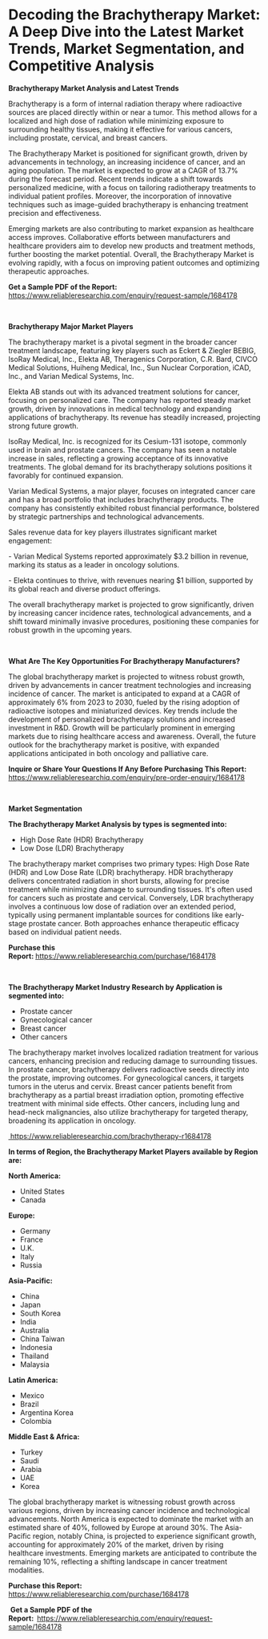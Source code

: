 <p><h1>Decoding the Brachytherapy Market: A Deep Dive into the Latest Market Trends, Market Segmentation, and Competitive Analysis</h1></p><p><strong>Brachytherapy Market Analysis and Latest Trends</strong></p>
<p><p>Brachytherapy is a form of internal radiation therapy where radioactive sources are placed directly within or near a tumor. This method allows for a localized and high dose of radiation while minimizing exposure to surrounding healthy tissues, making it effective for various cancers, including prostate, cervical, and breast cancers. </p><p>The Brachytherapy Market is positioned for significant growth, driven by advancements in technology, an increasing incidence of cancer, and an aging population. The market is expected to grow at a CAGR of 13.7% during the forecast period. Recent trends indicate a shift towards personalized medicine, with a focus on tailoring radiotherapy treatments to individual patient profiles. Moreover, the incorporation of innovative techniques such as image-guided brachytherapy is enhancing treatment precision and effectiveness. </p><p>Emerging markets are also contributing to market expansion as healthcare access improves. Collaborative efforts between manufacturers and healthcare providers aim to develop new products and treatment methods, further boosting the market potential. Overall, the Brachytherapy Market is evolving rapidly, with a focus on improving patient outcomes and optimizing therapeutic approaches.</p></p>
<p><strong>Get a Sample PDF of the Report:&nbsp;</strong> <a href="https://www.reliableresearchiq.com/enquiry/request-sample/1684178?utm_campaign=123&utm_medium=2&utm_source=Github&utm_content=ia&utm_term=13042025&utm_id=brachytherapy">https://www.reliableresearchiq.com/enquiry/request-sample/1684178</a></p>
<p>&nbsp;</p>
<p><strong>Brachytherapy Major Market Players</strong></p>
<p><p>The brachytherapy market is a pivotal segment in the broader cancer treatment landscape, featuring key players such as Eckert & Ziegler BEBIG, IsoRay Medical, Inc., Elekta AB, Theragenics Corporation, C.R. Bard, CIVCO Medical Solutions, Huiheng Medical, Inc., Sun Nuclear Corporation, iCAD, Inc., and Varian Medical Systems, Inc. </p><p>Elekta AB stands out with its advanced treatment solutions for cancer, focusing on personalized care. The company has reported steady market growth, driven by innovations in medical technology and expanding applications of brachytherapy. Its revenue has steadily increased, projecting strong future growth.</p><p>IsoRay Medical, Inc. is recognized for its Cesium-131 isotope, commonly used in brain and prostate cancers. The company has seen a notable increase in sales, reflecting a growing acceptance of its innovative treatments. The global demand for its brachytherapy solutions positions it favorably for continued expansion.</p><p>Varian Medical Systems, a major player, focuses on integrated cancer care and has a broad portfolio that includes brachytherapy products. The company has consistently exhibited robust financial performance, bolstered by strategic partnerships and technological advancements.</p><p>Sales revenue data for key players illustrates significant market engagement: </p><p>- Varian Medical Systems reported approximately $3.2 billion in revenue, marking its status as a leader in oncology solutions.</p><p>- Elekta continues to thrive, with revenues nearing $1 billion, supported by its global reach and diverse product offerings.</p><p>The overall brachytherapy market is projected to grow significantly, driven by increasing cancer incidence rates, technological advancements, and a shift toward minimally invasive procedures, positioning these companies for robust growth in the upcoming years.</p></p>
<p>&nbsp;</p>
<p><strong>What Are The Key Opportunities For Brachytherapy Manufacturers?</strong></p>
<p><p>The global brachytherapy market is projected to witness robust growth, driven by advancements in cancer treatment technologies and increasing incidence of cancer. The market is anticipated to expand at a CAGR of approximately 6% from 2023 to 2030, fueled by the rising adoption of radioactive isotopes and miniaturized devices. Key trends include the development of personalized brachytherapy solutions and increased investment in R&D. Growth will be particularly prominent in emerging markets due to rising healthcare access and awareness. Overall, the future outlook for the brachytherapy market is positive, with expanded applications anticipated in both oncology and palliative care.</p></p>
<p><strong>Inquire or Share Your Questions If Any Before Purchasing This Report:</strong> <a href="https://www.reliableresearchiq.com/enquiry/pre-order-enquiry/1684178?utm_campaign=123&utm_medium=2&utm_source=Github&utm_content=ia&utm_term=13042025&utm_id=brachytherapy">https://www.reliableresearchiq.com/enquiry/pre-order-enquiry/1684178</a></p>
<p>&nbsp;</p>
<p><strong>Market Segmentation</strong></p>
<p><strong>The Brachytherapy Market Analysis by types is segmented into:</strong></p>
<p><ul><li>High Dose Rate (HDR) Brachytherapy</li><li>Low Dose (LDR) Brachytherapy</li></ul></p>
<p><p>The brachytherapy market comprises two primary types: High Dose Rate (HDR) and Low Dose Rate (LDR) brachytherapy. HDR brachytherapy delivers concentrated radiation in short bursts, allowing for precise treatment while minimizing damage to surrounding tissues. It's often used for cancers such as prostate and cervical. Conversely, LDR brachytherapy involves a continuous low dose of radiation over an extended period, typically using permanent implantable sources for conditions like early-stage prostate cancer. Both approaches enhance therapeutic efficacy based on individual patient needs.</p></p>
<p><strong>Purchase this Report:&nbsp;</strong><a href="https://www.reliableresearchiq.com/purchase/1684178?utm_campaign=123&utm_medium=2&utm_source=Github&utm_content=ia&utm_term=13042025&utm_id=brachytherapy">https://www.reliableresearchiq.com/purchase/1684178</a></p>
<p>&nbsp;</p>
<p><strong>The Brachytherapy Market Industry Research by Application is segmented into:</strong></p>
<p><ul><li>Prostate cancer</li><li>Gynecological cancer</li><li>Breast cancer</li><li>Other cancers</li></ul></p>
<p><p>The brachytherapy market involves localized radiation treatment for various cancers, enhancing precision and reducing damage to surrounding tissues. In prostate cancer, brachytherapy delivers radioactive seeds directly into the prostate, improving outcomes. For gynecological cancers, it targets tumors in the uterus and cervix. Breast cancer patients benefit from brachytherapy as a partial breast irradiation option, promoting effective treatment with minimal side effects. Other cancers, including lung and head-neck malignancies, also utilize brachytherapy for targeted therapy, broadening its application in oncology.</p></p>
<p><a href="https://www.reliableresearchiq.com/brachytherapy-r1684178?utm_campaign=123&utm_medium=2&utm_source=Github&utm_content=ia&utm_term=13042025&utm_id=brachytherapy">&nbsp;https://www.reliableresearchiq.com/brachytherapy-r1684178</a></p>
<p><strong>In terms of Region, the Brachytherapy Market Players available by Region are:</strong></p>
<p>
    <p> <strong> North America: </strong>
        <ul>
            <li>United States</li>
            <li>Canada</li>
        </ul>
        </p> 
    <p> <strong> Europe: </strong>
        <ul>
            <li>Germany</li>
            <li>France</li>
            <li>U.K.</li>
            <li>Italy</li>
            <li>Russia</li>
        </ul>
        </p> 
    <p> <strong> Asia-Pacific: </strong>
        <ul>
            <li>China</li>
            <li>Japan</li>
            <li>South Korea</li>
            <li>India</li>
            <li>Australia</li>
            <li>China Taiwan</li>
            <li>Indonesia</li>
            <li>Thailand</li>
            <li>Malaysia</li>
        </ul>
        </p> 
    <p> <strong> Latin America: </strong>
        <ul>
            <li>Mexico</li>
            <li>Brazil</li>
            <li>Argentina Korea</li>
            <li>Colombia</li>
        </ul>
        </p> 
    <p> <strong> Middle East & Africa: </strong>
        <ul>
            <li>Turkey</li>
            <li>Saudi</li>
            <li>Arabia</li>
            <li>UAE</li>
            <li>Korea</li>
        </ul>
    </p>
    </p>
<p><p>The global brachytherapy market is witnessing robust growth across various regions, driven by increasing cancer incidence and technological advancements. North America is expected to dominate the market with an estimated share of 40%, followed by Europe at around 30%. The Asia-Pacific region, notably China, is projected to experience significant growth, accounting for approximately 20% of the market, driven by rising healthcare investments. Emerging markets are anticipated to contribute the remaining 10%, reflecting a shifting landscape in cancer treatment modalities.</p></p>
<p><strong>Purchase this Report: </strong><a href="https://www.reliableresearchiq.com/purchase/1684178?utm_campaign=123&utm_medium=2&utm_source=Github&utm_content=ia&utm_term=13042025&utm_id=brachytherapy">https://www.reliableresearchiq.com/purchase/1684178</a></p>
<p>&nbsp;<strong>Get a Sample PDF of the Report:&nbsp;&nbsp;</strong><a href="https://www.reliableresearchiq.com/enquiry/request-sample/1684178?utm_campaign=123&utm_medium=2&utm_source=Github&utm_content=ia&utm_term=13042025&utm_id=brachytherapy">https://www.reliableresearchiq.com/enquiry/request-sample/1684178</a></p>
<p><strong></strong></p>
<p><p></p><p></p><p></p></p>